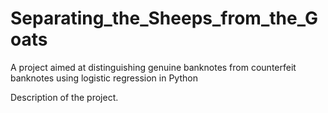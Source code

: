 # Separating_the_Sheeps_from_the_Goats
A project aimed at distinguishing genuine banknotes from counterfeit banknotes using logistic regression in Python


Description of the project.
